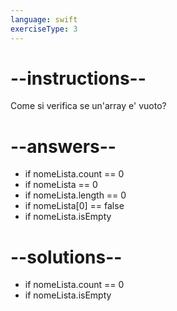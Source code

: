 ```yaml
---
language: swift
exerciseType: 3
---
```


# --instructions--

Come si verifica se un'array e' vuoto?

# --answers--

- if nomeLista.count == 0
- if nomeLista == 0
- if nomeLista.length == 0
- if nomeLista[0] == false
- if nomeLista.isEmpty

# --solutions--

- if nomeLista.count == 0
- if nomeLista.isEmpty
